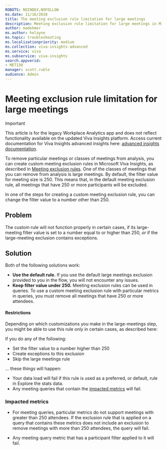 ```yaml
---
ROBOTS: NOINDEX,NOFOLLOW
ms.date: 11/16/2018
title: The meeting exclusion rule limitation for large meetings
description: Meeting exclusion rule limitation for large meetings in Microsoft Viva Insights
author: madehmer
ms.author: helayne
ms.topic: troubleshooting
ms.localizationpriority: medium 
ms.collection: viva-insights-advanced 
ms.service: viva 
ms.subservice: viva-insights 
search.appverid: 
- MET150 
manager: scott.ruble
audience: Admin
---
```


# Meeting exclusion rule limitation for large meetings


>[!Important]
>This article is for the legacy Workplace Analytics app and does not reflect functionality available on the updated Viva Insights platform. Access current documentation for Viva Insights advanced insights here: [advanced insights documentation](../advanced/introduction-to-advanced-insights.md).

To remove particular meetings or classes of meetings from analysis, you can create custom meeting exclusion rules in Microsoft Viva Insights, as described in [Meeting exclusion rules](/viva/insights/tutorials/meeting-exclusions-intro?toc=/viva/insights/use/toc.json&bc=/viva/insights/breadcrumb/toc.json). One of the classes of meetings that you can remove from analysis is large meetings. By default, the filter value for meeting size is 250. This means that, in the default meeting exclusion rule, all meetings that have 250 or more participants will be excluded. 

In one of the steps for creating a custom meeting exclusion rule, you can change the filter value to a number other than 250.

## Problem

The custom rule will not function properly in certain cases, if its large-meeting filter value is set to a number equal to or higher than 250, _or_ if the large-meeting exclusion contains exceptions. 

## Solution

Both of the following solutions work:

 * **Use the default rule.** If you use the default large meetings exclusion provided to you in the flow, you will not encounter any issues.
 * **Keep filter value under 250.** Meeting exclusion rules can be used in queries. To use a custom meeting exclusion rule with particular metrics in queries, you must remove all meetings that have 250 or more attendees.

#### Restrictions

Depending on which customizations you make in the large-meetings step, you might be able to use this rule only in certain cases, as described here:

If you do any of the following:

 * Set the filter value to a number higher than 250
 * Create exceptions to this exclusion
 * Skip the large meetings rule

... these things will happen:

 * Your data load will fail if this rule is used as a preferred, or default, rule in Explore the stats data.
 * Any meeting queries that contain the [impacted metrics](#impacted-metrics) will fail. 

### Impacted metrics

 * For meeting queries, particular metrics do not support meetings with greater than 250 attendees. If the exclusion rule that is applied on a query that contains these metrics does not include an exclusion to remove meetings with more than 250 attendees, the query will fail. 

<!--
The impacted metrics are: 

<List of metrics here> FOR THIS, PUT "PARTICULAR QUERIES IN MEETING QUERIES"
-->
 * Any meeting query metric that has a participant filter applied to it will fail. 

